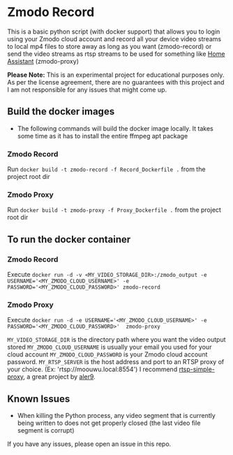 # Zmodo Record

This is a basic python script (with docker support) that allows you to login using your Zmodo cloud account and record all your device video streams to local mp4 files to store away as long as you want (zmodo-record) or send the video streams as rtsp streams to be used for something like [Home Assistant](https://www.home-assistant.io/getting-started) (zmodo-proxy)

**Please Note:** This is an experimental project for educational purposes only. As per the license agreement, there are no guarantees with this project and I am not responsible for any issues that might come up.

## Build the docker images
* The following commands will build the docker image locally. It takes some time as it has to install the entire ffmpeg apt package

### Zmodo Record
Run `docker build -t zmodo-record -f Record_Dockerfile .` from the project root dir

### Zmodo Proxy
Run `docker build -t zmodo-proxy -f Proxy_Dockerfile .` from the project root dir

## To run the docker container

### Zmodo Record
Execute `docker run -d -v <MY_VIDEO_STORAGE_DIR>:/zmodo_output -e USERNAME='<MY_ZMODO_CLOUD_USERNAME>' -e PASSWORD='<MY_ZMODO_CLOUD_PASSWORD>' zmodo-record`

### Zmodo Proxy
Execute `docker run -d -e USERNAME='<MY_ZMODO_CLOUD_USERNAME>' -e PASSWORD='<MY_ZMODO_CLOUD_PASSWORD>'  zmodo-proxy`

`MY_VIDEO_STORAGE_DIR` is the directory path where you want the video output stored
`MY_ZMODO_CLOUD_USERNAME` is usually your email you used for your cloud account
`MY_ZMODO_CLOUD_PASSWORD` is your Zmodo cloud account password.
`MY_RTSP_SERVER` is the host address and port to an RTSP proxy of your choice. (Ex: 'rtsp://moouwu.local:8554') I recommend [rtsp-simple-proxy](https://github.com/aler9/rtsp-simple-proxy), a great project by [aler9](https://github.com/aler9).


## Known Issues
* When killing the Python process, any video segment that is currently being written to does not get properly closed (the last video file segment is corrupt) 

If you have any issues, please open an issue in this repo.
